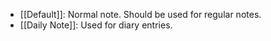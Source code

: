 - [[Default]]: Normal note. Should be used for regular notes.
- [[Daily Note]]: Used for diary entries.